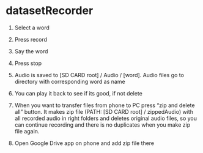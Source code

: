 # datasetRecorder

1. Select a word

2. Press record

3. Say the word

4. Press stop

5. Audio is saved to [SD CARD root] / Audio / [word]. Audio files go to directory with corresponding word as name

6. You can play it back to see if its good, if not delete

7. When you want to transfer files from phone to PC press “zip and delete all” button. It makes zip file (PATH: [SD CARD root] / zippedAudio) with all recorded audio in right folders and deletes original audio files, so you can continue recording and there is no duplicates when you make zip file again.

8. Open Google Drive app on phone and add zip file there



